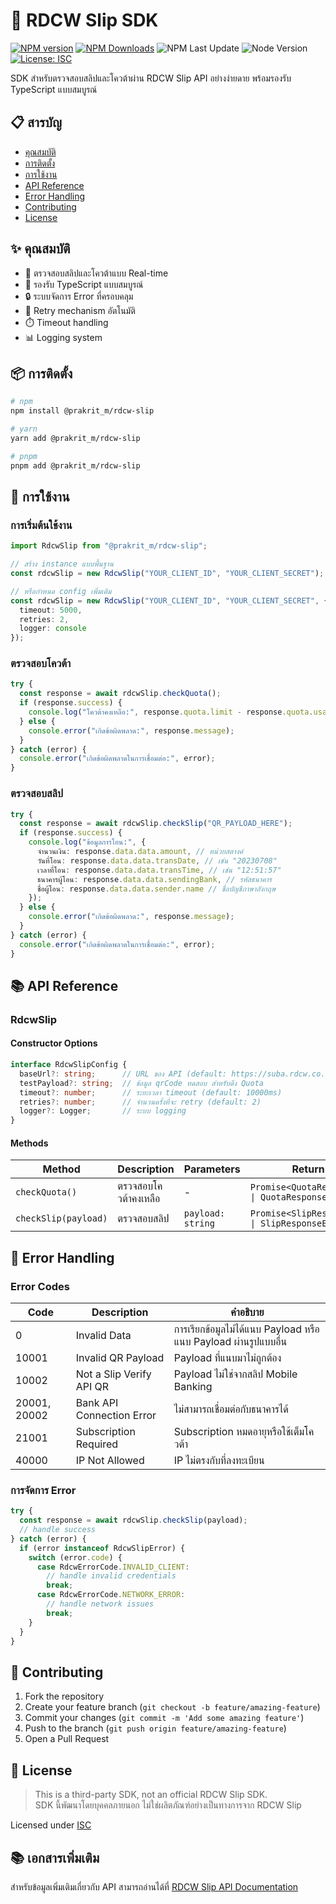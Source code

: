 # 🚀 RDCW Slip SDK

[![NPM version](https://img.shields.io/npm/v/@prakrit_m/rdcw-slip.svg?style=flat)](https://www.npmjs.org/package/@prakrit_m/rdcw-slip)
[![NPM Downloads](https://img.shields.io/npm/dm/%40prakrit_m/rdcw-slip)](https://www.npmjs.org/package/@prakrit_m/rdcw-slip)
![NPM Last Update](https://img.shields.io/npm/last-update/%40prakrit_m%2Frdcw-slip)
![Node Version](https://img.shields.io/node/v/@prakrit_m/rdcw-slip)
[![License: ISC](https://img.shields.io/badge/License-ISC-blue.svg)](https://opensource.org/licenses/ISC)

SDK สำหรับตรวจสอบสลิปและโควต้าผ่าน RDCW Slip API อย่างง่ายดาย พร้อมรองรับ TypeScript แบบสมบูรณ์

## 📋 สารบัญ

- [คุณสมบัติ](#-คุณสมบัติ)
- [การติดตั้ง](#-การติดตั้ง)
- [การใช้งาน](#-การใช้งาน)
- [API Reference](#-api-reference)
- [Error Handling](#-error-handling)
- [Contributing](#-contributing)
- [License](#-license)

## ✨ คุณสมบัติ

- 🔄 ตรวจสอบสลิปและโควต้าแบบ Real-time
- 📝 รองรับ TypeScript แบบสมบูรณ์
- 🔒 ระบบจัดการ Error ที่ครอบคลุม
- 🚀 Retry mechanism อัตโนมัติ
- ⏱️ Timeout handling
- 📊 Logging system

## 📦 การติดตั้ง

```bash
# npm
npm install @prakrit_m/rdcw-slip

# yarn
yarn add @prakrit_m/rdcw-slip

# pnpm
pnpm add @prakrit_m/rdcw-slip
```

## 🚀 การใช้งาน

### การเริ่มต้นใช้งาน

```typescript
import RdcwSlip from "@prakrit_m/rdcw-slip";

// สร้าง instance แบบพื้นฐาน
const rdcwSlip = new RdcwSlip("YOUR_CLIENT_ID", "YOUR_CLIENT_SECRET");

// หรือกำหนด config เพิ่มเติม
const rdcwSlip = new RdcwSlip("YOUR_CLIENT_ID", "YOUR_CLIENT_SECRET", {
  timeout: 5000,
  retries: 2,
  logger: console
});
```

### ตรวจสอบโควต้า

```typescript
try {
  const response = await rdcwSlip.checkQuota();
  if (response.success) {
    console.log("โควต้าคงเหลือ:", response.quota.limit - response.quota.usage);
  } else {
    console.error("เกิดข้อผิดพลาด:", response.message);
  }
} catch (error) {
  console.error("เกิดข้อผิดพลาดในการเชื่อมต่อ:", error);
}
```

### ตรวจสอบสลิป

```typescript
try {
  const response = await rdcwSlip.checkSlip("QR_PAYLOAD_HERE");
  if (response.success) {
    console.log("ข้อมูลการโอน:", {
      จำนวนเงิน: response.data.data.amount, // หน่วยสตางค์
      วันที่โอน: response.data.data.transDate, // เช่น "20230708"
      เวลาที่โอน: response.data.data.transTime, // เช่น "12:51:57"
      ธนาคารผู้โอน: response.data.data.sendingBank, // รหัสธนาคาร
      ชื่อผู้โอน: response.data.data.sender.name // ชื่อบัญชีภาษาอังกฤษ
    });
  } else {
    console.error("เกิดข้อผิดพลาด:", response.message);
  }
} catch (error) {
  console.error("เกิดข้อผิดพลาดในการเชื่อมต่อ:", error);
}
```

## 📚 API Reference

### RdcwSlip

#### Constructor Options

```typescript
interface RdcwSlipConfig {
  baseUrl?: string;      // URL ของ API (default: https://suba.rdcw.co.th/v1/inquiry)
  testPayload?: string;  // ข้อมูล qrCode ทดสอบ สำหรับดึง Quota
  timeout?: number;      // ระยะเวลา timeout (default: 10000ms)
  retries?: number;      // จำนวนครั้งที่จะ retry (default: 2)
  logger?: Logger;       // ระบบ logging
}
```

#### Methods

| Method | Description | Parameters | Return Type |
|--------|-------------|------------|-------------|
| `checkQuota()` | ตรวจสอบโควต้าคงเหลือ | - | `Promise<QuotaResponseSuccess \| QuotaResponseError>` |
| `checkSlip(payload)` | ตรวจสอบสลิป | `payload: string` | `Promise<SlipResponseSuccess \| SlipResponseError>` |

## 🚨 Error Handling

### Error Codes

| Code | Description | คำอธิบาย |
|------|-------------|----------|
| 0 | Invalid Data | การเรียกข้อมูลไม่ได้แนบ Payload หรือแนบ Payload ผ่านรูปแบบอื่น |
| 10001 | Invalid QR Payload | Payload ที่แนบมาไม่ถูกต้อง |
| 10002 | Not a Slip Verify API QR | Payload ไม่ใช่จากสลิป Mobile Banking |
| 20001, 20002 | Bank API Connection Error | ไม่สามารถเชื่อมต่อกับธนาคารได้ |
| 21001 | Subscription Required | Subscription หมดอายุหรือใช้เต็มโควต้า |
| 40000 | IP Not Allowed | IP ไม่ตรงกับที่ลงทะเบียน |

### การจัดการ Error

```typescript
try {
  const response = await rdcwSlip.checkSlip(payload);
  // handle success
} catch (error) {
  if (error instanceof RdcwSlipError) {
    switch (error.code) {
      case RdcwErrorCode.INVALID_CLIENT:
        // handle invalid credentials
        break;
      case RdcwErrorCode.NETWORK_ERROR:
        // handle network issues
        break;
    }
  }
}
```

## 🤝 Contributing

1. Fork the repository
2. Create your feature branch (`git checkout -b feature/amazing-feature`)
3. Commit your changes (`git commit -m 'Add some amazing feature'`)
4. Push to the branch (`git push origin feature/amazing-feature`)
5. Open a Pull Request

## 📄 License

> This is a third-party SDK, not an official RDCW Slip SDK.  
> SDK นี้พัฒนาโดยบุคคลภายนอก ไม่ใช่ผลิตภัณฑ์อย่างเป็นทางการจาก RDCW Slip

Licensed under [ISC](LICENSE)

## 📚 เอกสารเพิ่มเติม

สำหรับข้อมูลเพิ่มเติมเกี่ยวกับ API สามารถอ่านได้ที่ [RDCW Slip API Documentation](https://slip.rdcw.co.th/)
